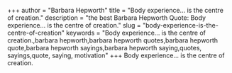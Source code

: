 +++
author = "Barbara Hepworth"
title = "Body experience... is the centre of creation."
description = "the best Barbara Hepworth Quote: Body experience... is the centre of creation."
slug = "body-experience-is-the-centre-of-creation"
keywords = "Body experience... is the centre of creation.,barbara hepworth,barbara hepworth quotes,barbara hepworth quote,barbara hepworth sayings,barbara hepworth saying,quotes, sayings,quote, saying, motivation"
+++
Body experience... is the centre of creation.

